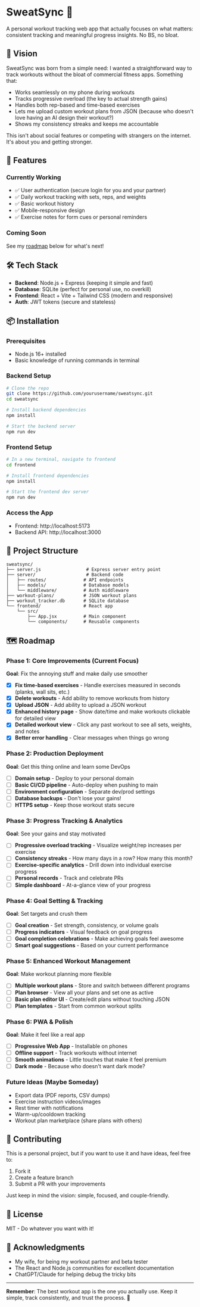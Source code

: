 # SweatSync 💪

A personal workout tracking web app that actually focuses on what matters: consistent tracking and meaningful progress insights. No BS, no bloat.

## 🎯 Vision

SweatSync was born from a simple need: I wanted a straightforward way to track workouts without the bloat of commercial fitness apps. Something that:
- Works seamlessly on my phone during workouts
- Tracks progressive overload (the key to actual strength gains)
- Handles both rep-based and time-based exercises
- Lets me upload custom workout plans from JSON (because who doesn't love having an AI design their workout?)
- Shows my consistency streaks and keeps me accountable

This isn't about social features or competing with strangers on the internet. It's about you and getting stronger.

## 🚀 Features

### Currently Working
- ✅ User authentication (secure login for you and your partner)
- ✅ Daily workout tracking with sets, reps, and weights
- ✅ Basic workout history
- ✅ Mobile-responsive design
- ✅ Exercise notes for form cues or personal reminders

### Coming Soon
See my [roadmap](#-roadmap) below for what's next!

## 🛠️ Tech Stack

- **Backend**: Node.js + Express (keeping it simple and fast)
- **Database**: SQLite (perfect for personal use, no overkill)
- **Frontend**: React + Vite + Tailwind CSS (modern and responsive)
- **Auth**: JWT tokens (secure and stateless)

## 📦 Installation

### Prerequisites
- Node.js 16+ installed
- Basic knowledge of running commands in terminal

### Backend Setup
```bash
# Clone the repo
git clone https://github.com/yourusername/sweatsync.git
cd sweatsync

# Install backend dependencies
npm install

# Start the backend server
npm run dev
```

### Frontend Setup
```bash
# In a new terminal, navigate to frontend
cd frontend

# Install frontend dependencies
npm install

# Start the frontend dev server
npm run dev
```

### Access the App
- Frontend: http://localhost:5173
- Backend API: http://localhost:3000

## 📁 Project Structure
```
sweatsync/
├── server.js                 # Express server entry point
├── server/                   # Backend code
│   ├── routes/              # API endpoints
│   ├── models/              # Database models
│   └── middleware/          # Auth middleware
├── workout-plans/           # JSON workout plans
├── workout_tracker.db       # SQLite database
└── frontend/                # React app
    └── src/
        ├── App.jsx          # Main component
        └── components/      # Reusable components
```

## 🗺️ Roadmap

### Phase 1: Core Improvements (Current Focus)
**Goal**: Fix the annoying stuff and make daily use smoother

- [x] **Fix time-based exercises** - Handle exercises measured in seconds (planks, wall sits, etc.)
- [x] **Delete workouts** - Add ability to remove workouts from history
- [x] **Upload JSON** - Add ability to upload a JSON workout
- [x] **Enhanced history page** - Show date/time and make workouts clickable for detailed view
- [x] **Detailed workout view** - Click any past workout to see all sets, weights, and notes
- [x] **Better error handling** - Clear messages when things go wrong

### Phase 2: Production Deployment
**Goal**: Get this thing online and learn some DevOps

- [ ] **Domain setup** - Deploy to your personal domain
- [ ] **Basic CI/CD pipeline** - Auto-deploy when pushing to main
- [ ] **Environment configuration** - Separate dev/prod settings
- [ ] **Database backups** - Don't lose your gains!
- [ ] **HTTPS setup** - Keep those workout stats secure

### Phase 3: Progress Tracking & Analytics
**Goal**: See your gains and stay motivated

- [ ] **Progressive overload tracking** - Visualize weight/rep increases per exercise
- [ ] **Consistency streaks** - How many days in a row? How many this month?
- [ ] **Exercise-specific analytics** - Drill down into individual exercise progress
- [ ] **Personal records** - Track and celebrate PRs
- [ ] **Simple dashboard** - At-a-glance view of your progress

### Phase 4: Goal Setting & Tracking
**Goal**: Set targets and crush them

- [ ] **Goal creation** - Set strength, consistency, or volume goals
- [ ] **Progress indicators** - Visual feedback on goal progress
- [ ] **Goal completion celebrations** - Make achieving goals feel awesome
- [ ] **Smart goal suggestions** - Based on your current performance

### Phase 5: Enhanced Workout Management
**Goal**: Make workout planning more flexible

- [ ] **Multiple workout plans** - Store and switch between different programs
- [ ] **Plan browser** - View all your plans and set one as active
- [ ] **Basic plan editor UI** - Create/edit plans without touching JSON
- [ ] **Plan templates** - Start from common workout splits

### Phase 6: PWA & Polish
**Goal**: Make it feel like a real app

- [ ] **Progressive Web App** - Installable on phones
- [ ] **Offline support** - Track workouts without internet
- [ ] **Smooth animations** - Little touches that make it feel premium
- [ ] **Dark mode** - Because who doesn't want dark mode?

### Future Ideas (Maybe Someday)
- Export data (PDF reports, CSV dumps)
- Exercise instruction videos/images
- Rest timer with notifications
- Warm-up/cooldown tracking
- Workout plan marketplace (share plans with others)

## 🤝 Contributing

This is a personal project, but if you want to use it and have ideas, feel free to:
1. Fork it
2. Create a feature branch
3. Submit a PR with your improvements

Just keep in mind the vision: simple, focused, and couple-friendly.

## 📝 License

MIT - Do whatever you want with it!

## 🙏 Acknowledgments

- My wife, for being my workout partner and beta tester
- The React and Node.js communities for excellent documentation
- ChatGPT/Claude for helping debug the tricky bits

---

**Remember**: The best workout app is the one you actually use. Keep it simple, track consistently, and trust the process. 💪